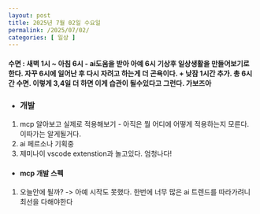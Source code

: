 ```yaml
---
layout: post
title: 2025년 7월 02일 수요일
permalink: /2025/07/02/
categories: [ 일상 ]
---
```

#### 수면 : 새벽 1시 ~ 아침 6시 - ai도움을 받아 아예 6시 기상후 일상생활을 만들어보기로 한다. 자꾸 6시에 일어난 후 다시 자려고 하는게 더 곤욕이다. + 낮잠 1시간 추가. 총 6시간 수면. 이렇게 3,4일 더 하면 이게 습관이 될수있다고 그런다. 가보즈아
* ### 개발
1. mcp 알아보고 실제로 적용해보기 - 아직은 뭘 어디에 어떻게 적용하는지 모른다. 이따가는 알게될거다.
2. ai 페르소나 기획중
3. 제미나이 vscode extenstion과 놀고있다. 엄청나다!

* #### mcp 개발 스펙
1. 오늘안에 될까? -> 아예 시작도 못했다. 한번에 너무 많은 ai 트렌드를 따라가려니 최선을 다해야한다